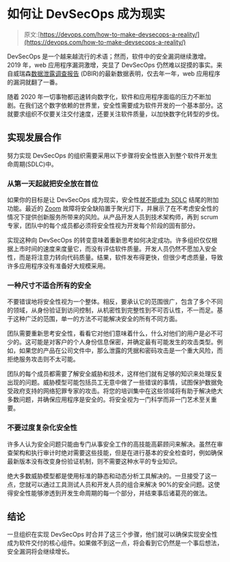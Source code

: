 # 如何让 DevSecOps 成为现实

> 原文:[https://devops.com/how-to-make-devsecops-a-reality/](https://devops.com/how-to-make-devsecops-a-reality/)

DevSecOps 是一个越来越流行的术语；然而，软件中的安全漏洞继续激增。2019 年，web 应用程序漏洞激增，突显了 DevSecOps 仍然难以捉摸的事实。来自威瑞森[数据泄露调查报告](https://threatpost.com/verizon-data-breach-report-dos-skyrockets-espionage-dips/155843/) (DBIR)的最新数据表明，仅去年一年，web 应用程序的漏洞就翻了一番。

随着 2020 年一切事物都迅速转向数字化，软件和应用程序面临的压力不断加剧。在我们这个数字依赖的世界里，安全性需要成为软件开发的一个基本部分。这就要求组织不仅要关注交付速度，还要关注软件质量，以加快数字化转型的步伐。

## 实现发展合作

努力实现 DevSecOps 的组织需要采用以下步骤将安全性嵌入到整个软件开发生命周期(SDLC)中。

### 从第一天起就把安全放在首位

如果你的目标是让 DevSecOps 成为现实，安全性[就不能成为 SDLC](https://devops.com/helping-developers-win-in-the-shift-left-revolution/) 结尾的附加功能。最近的 [Zoom](https://www.nytimes.com/2020/04/08/business/zoom-video-privacy-security-coronavirus.html) 故障将安全缺陷置于聚光灯下，并展示了在不考虑安全性的情况下提供创新服务所带来的风险。从产品开发人员到技术架构师，再到 scrum 专家，团队中的每个成员都必须将安全性视为开发每个阶段的固有部分。

实现这种向 DevSecOps 的转变意味着重新思考如何决定成功。许多组织仅仅根据上市时间的速度来度量它，而没有评估软件质量。开发人员仍然不愿加入安全性，而是将注意力转向代码质量。结果，软件发布得更快，但很少考虑质量，导致许多应用程序没有准备好大规模采用。

### 一种尺寸不适合所有的安全

不要错误地将安全性视为一个整体。相反，要承认它的范围很广，包含了多个不同的领域，从身份验证到访问控制，从机密性到完整性到不可否认性，不一而足。基于这种广泛的范围，单一的方法不可能解决安全的所有不同方面。

团队需要重新思考安全性，看看它对他们意味着什么，什么对他们的用户是必不可少的。这可能是对客户的个人身份信息保密，并确定最有可能发生的攻击类型。例如，如果您的产品在公司文件中，那么泄露的凭据和密码攻击是一个重大风险，而拒绝服务攻击则不太可能。

团队的每个成员都需要了解安全威胁和技术，这样他们就有足够的知识来处理反复出现的问题。威胁模型可能包括员工无意中做了一些错误的事情，试图保护数据免受政府支持的网络犯罪专家的攻击。将您的培训集中在这些领域将有助于解决绝大多数问题，并确保应用程序是安全的。将安全视为一门科学而非一门艺术至关重要。

### 不要过度复杂化安全性

许多人认为安全问题只能由专门从事安全工作的高技能高薪顾问来解决。虽然在审查架构和执行审计时绝对需要这些技能，但是在进行基本的安全检查时，例如确保最新版本没有改变身份验证机制，则不需要这种水平的专业知识。

绝大多数威胁模型都是使用标准的静态和动态分析工具解决的。一旦接受了这一点，您就可以通过工具测试人员和开发人员的组合来解决 90%的安全问题。这使得安全性能够渗透到开发生命周期的每一个部分，并结束事后诸葛亮的做法。

## 结论

一旦组织在实现 DevSecOps 时合并了这三个步骤，他们就可以确保实现安全性成为软件交付的核心组件。如果做不到这一点，将会看到它仍然是一个事后想法，安全漏洞将会继续增长。